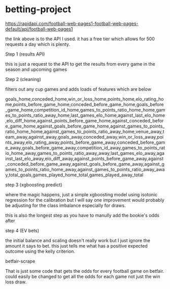 # betting-project

https://rapidapi.com/football-web-pages1-football-web-pages-default/api/football-web-pages1

the link above is to the API I used. it has a free tier which allows for 500 requests a day which is plenty. 

Step 1 (results API)

this is just a request to the API to get the results from every game in the season and upcoming games

Step 2 (cleaning)

filters out any cup games and adds loads of features which are below 

goals_home,conceded_home,win_or_loss_home,points_home,elo_rating_home,points_before_game_home,conceded_before_game_home,goals_before_game_home,competition_id_home,games_to_points_ratio_home_home,games_to_points_ratio_away_home,last_games_elo_home,against_last_elo_home,elo_diff_home,against_points_before_game_home,against_conceded_before_game_home,against_goals_before_game_home,against_games_to_points_ratio_home_home,against_games_to_points_ratio_away_home,venue_away,team_away,against_away,goals_away,conceded_away,win_or_loss_away,points_away,elo_rating_away,points_before_game_away,conceded_before_game_away,goals_before_game_away,competition_id_away,games_to_points_ratio_home_away,games_to_points_ratio_away_away,last_games_elo_away,against_last_elo_away,elo_diff_away,against_points_before_game_away,against_conceded_before_game_away,against_goals_before_game_away,against_games_to_points_ratio_home_away,against_games_to_points_ratio_away_away,total_goals,games_played_home_total,games_played_away_total

step 3 (xgboosting predict)

where the magic happens, just a simple xgboosting model using isotonic regression for the calibration but I will say one improvement would probably be adjusting for the class imbalance especially for draws.

this is also the longest step as you have to manully add the bookie's odds after

step 4 (EV bets)

the initial balance and scaling doesn't really work but I just ignore the amount it says to bet. this just tells me what has a positive expected outcome using the kelly criterion.


betfair-scrape 

That is just some code that gets the odds for every football game on betfair. could easily be changed to get all the odds for each game not just the win loss draw.
